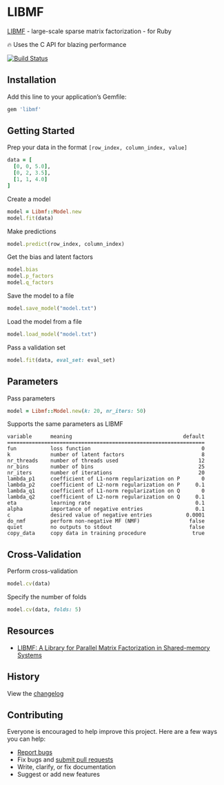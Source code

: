 # LIBMF

[LIBMF](https://github.com/cjlin1/libmf) - large-scale sparse matrix factorization - for Ruby

:fire: Uses the C API for blazing performance

[![Build Status](https://travis-ci.org/ankane/libmf.svg?branch=master)](https://travis-ci.org/ankane/libmf)

## Installation

Add this line to your application’s Gemfile:

```ruby
gem 'libmf'
```

## Getting Started

Prep your data in the format `[row_index, column_index, value]`

```ruby
data = [
  [0, 0, 5.0],
  [0, 2, 3.5],
  [1, 1, 4.0]
]
```

Create a model

```ruby
model = Libmf::Model.new
model.fit(data)
```

Make predictions

```ruby
model.predict(row_index, column_index)
```

Get the bias and latent factors

```ruby
model.bias
model.p_factors
model.q_factors
```

Save the model to a file

```ruby
model.save_model("model.txt")
```

Load the model from a file

```ruby
model.load_model("model.txt")
```

Pass a validation set

```ruby
model.fit(data, eval_set: eval_set)
```

## Parameters

Pass parameters

```ruby
model = Libmf::Model.new(k: 20, nr_iters: 50)
```

Supports the same parameters as LIBMF

```text
variable      meaning                                    default
================================================================
fun           loss function                                    0
k             number of latent factors                         8
nr_threads    number of threads used                          12
nr_bins       number of bins                                  25
nr_iters      number of iterations                            20
lambda_p1     coefficient of L1-norm regularization on P       0
lambda_p2     coefficient of L2-norm regularization on P     0.1
lambda_q1     coefficient of L1-norm regularization on Q       0
lambda_q2     coefficient of L2-norm regularization on Q     0.1
eta           learning rate                                  0.1
alpha         importance of negative entries                 0.1
c             desired value of negative entries           0.0001
do_nmf        perform non-negative MF (NMF)                false
quiet         no outputs to stdout                         false
copy_data     copy data in training procedure               true
```

## Cross-Validation

Perform cross-validation

```ruby
model.cv(data)
```

Specify the number of folds

```ruby
model.cv(data, folds: 5)
```

## Resources

- [LIBMF: A Library for Parallel Matrix Factorization in Shared-memory Systems](https://www.csie.ntu.edu.tw/~cjlin/papers/libmf/libmf_open_source.pdf)

## History

View the [changelog](https://github.com/ankane/libmf/blob/master/CHANGELOG.md)

## Contributing

Everyone is encouraged to help improve this project. Here are a few ways you can help:

- [Report bugs](https://github.com/ankane/libmf/issues)
- Fix bugs and [submit pull requests](https://github.com/ankane/libmf/pulls)
- Write, clarify, or fix documentation
- Suggest or add new features
